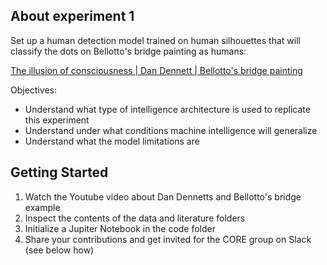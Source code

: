 
<!-- ABOUT THE PROJECT -->
## About experiment 1

Set up a human detection model trained on human silhouettes that will classify the dots on Bellotto's bridge painting as humans: 

[The illusion of consciousness | Dan Dennett | Bellotto's bridge painting](https://www.youtube.com/watch?v=fjbWr3ODbAo&feature=youtu.be&t=665)
   
Objectives:
- Understand what type of intelligence architecture is used to replicate this experiment
- Understand under what conditions machine intelligence will generalize
- Understand what the model limitations are

<!-- GETTING STARTED -->
## Getting Started

1. Watch the Youtube video about Dan Dennetts and Bellotto's bridge example
2. Inspect the contents of the data and literature folders
3. Initialize a Jupiter Notebook in the code folder
4. Share your contributions and get invited for the CORE group on Slack (see below how)








